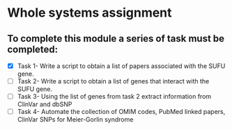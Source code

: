 <h1> Whole systems assignment </h1>

<h2> To complete this module a series of task must be completed: </h2>

- [x] Task 1- Write a script to obtain a list of papers associated with the SUFU gene.
- [ ] Task 2-  Write a script to obtain a list of genes that interact with the SUFU gene.
- [ ] Task 3- Using the list of genes from task 2 extract information from ClinVar and dbSNP
- [ ] Task 4- Automate the collection of OMIM codes, PubMed linked papers, ClinVar SNPs for Meier-Gorlin syndrome
